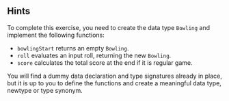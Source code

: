 ## Hints

To complete this exercise, you need to create the data type `Bowling`
and implement the following functions:

- `bowlingStart` returns an empty `Bowling`.
- `roll` evaluates an input roll, returning the new `Bowling`.
- `score` calculates the total score at the end if it is regular game.

You will find a dummy data declaration and type signatures already in place,
but it is up to you to define the functions and create a meaningful data type,
newtype or type synonym.
